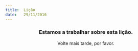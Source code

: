 ```yaml
---
title:  Lição
date:   29/11/2016
---
```


### <center>Estamos a trabalhar sobre esta lição.</center>
<center>Volte mais tarde, por favor.</center>